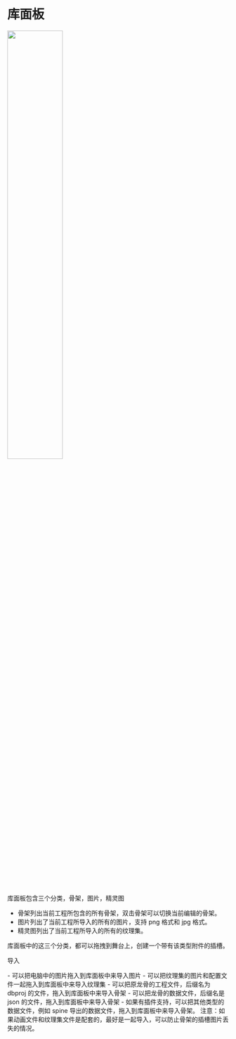 # 库面板
<img src='/ui/library.png' width=50%>

库面板包含三个分类，骨架，图片，精灵图
- 骨架列出当前工程所包含的所有骨架，双击骨架可以切换当前编辑的骨架。
- 图片列出了当前工程所导入的所有的图片，支持 png 格式和 jpg 格式。
- 精灵图列出了当前工程所导入的所有的纹理集。

<p>库面板中的这三个分类，都可以拖拽到舞台上，创建一个带有该类型附件的插槽。</p>
<p>导入</p>
- 可以把电脑中的图片拖入到库面板中来导入图片
- 可以把纹理集的图片和配置文件一起拖入到库面板中来导入纹理集
- 可以把原龙骨的工程文件，后缀名为 dbproj 的文件，拖入到库面板中来导入骨架
- 可以把龙骨的数据文件，后缀名是 json 的文件，拖入到库面板中来导入骨架
- 如果有插件支持，可以把其他类型的数据文件，例如 spine 导出的数据文件，拖入到库面板中来导入骨架。
注意：如果动画文件和纹理集文件是配套的，最好是一起导入，可以防止骨架的插槽图片丢失的情况。
